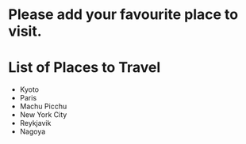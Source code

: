 # Please add your favourite place to visit.

# List of Places to Travel
- Kyoto
- Paris
- Machu Picchu
- New York City
- Reykjavik
- Nagoya
